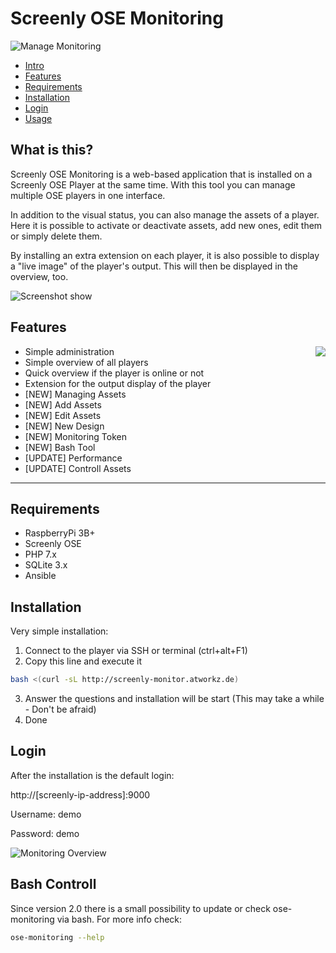# Screenly OSE Monitoring

![Manage Monitoring](http://www.atworkz.de/_git/monitor/manage2.png)

- [Intro](#what-is-this)
- [Features](#Features)
- [Requirements](#requirements)
- [Installation](#installation)
- [Login](#login)
- [Usage](#usage)


## What is this?
Screenly OSE Monitoring is a web-based application that is installed on a Screenly OSE Player at the same time. With this tool you can manage multiple OSE players in one interface.

In addition to the visual status, you can also manage the assets of a player. Here it is possible to activate or deactivate assets, add new ones, edit them or simply delete them.

By installing an extra extension on each player, it is also possible to display a "live image" of the player's output. This will then be displayed in the overview, too.

![Screenshot show](http://www.atworkz.de/_git/monitor/manage.png)

## Features

<img align="right" src="http://www.atworkz.de/_git/monitor/monitoring.png">

+ Simple administration
+ Simple overview of all players
+ Quick overview if the player is online or not
+ Extension for the output display of the player
+ [NEW] Managing Assets
+ [NEW] Add Assets 
+ [NEW] Edit Assets
+ [NEW] New Design
+ [NEW] Monitoring Token
+ [NEW] Bash Tool
+ [UPDATE] Performance
+ [UPDATE] Controll Assets

---

## Requirements
+ RaspberryPi 3B+
+ Screenly OSE
+ PHP 7.x
+ SQLite 3.x
+ Ansible

## Installation
Very simple installation:

1. Connect to the player via SSH or terminal (ctrl+alt+F1)
2. Copy this line and execute it
```bash
bash <(curl -sL http://screenly-monitor.atworkz.de)
```
3. Answer the questions and installation will be start (This may take a while - Don't be afraid)
4. Done

## Login
After the installation is the default login:

http://[screenly-ip-address]:9000

Username: demo

Password: demo


![Monitoring Overview](http://www.atworkz.de/_git/monitor/screens.png)

## Bash Controll
Since version 2.0 there is a small possibility to update or check ose-monitoring via bash.
For more info check:
```bash
ose-monitoring --help
```
